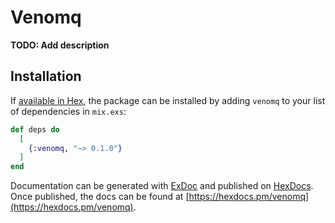 # Venomq

**TODO: Add description**

## Installation

If [available in Hex](https://hex.pm/docs/publish), the package can be installed
by adding `venomq` to your list of dependencies in `mix.exs`:

```elixir
def deps do
  [
    {:venomq, "~> 0.1.0"}
  ]
end
```

Documentation can be generated with [ExDoc](https://github.com/elixir-lang/ex_doc)
and published on [HexDocs](https://hexdocs.pm). Once published, the docs can
be found at [https://hexdocs.pm/venomq](https://hexdocs.pm/venomq).

